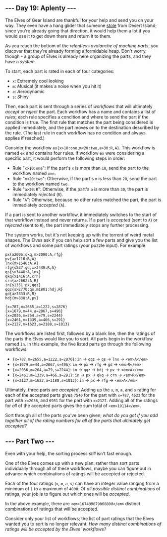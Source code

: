 --- Day 19: Aplenty ---
-----------------------

The Elves of Gear Island are thankful for your help and send you on your way. They even have a hang glider that someone [stole](9) from Desert Island; since you're already going that direction, it would help them a lot if you would use it to get down there and return it to them.

As you reach the bottom of the *relentless avalanche of machine parts*, you discover that they're already forming a formidable heap. Don't worry, though - a group of Elves is already here organizing the parts, and they have a <span title="This part sparks joy. This part sparks joy. This part ALSO sparks joy... I think we need a different system.">*system*</span>.

To start, each part is rated in each of four categories:

- `x`: E*x*tremely cool looking
- `m`: *M*usical (it makes a noise when you hit it)
- `a`: *A*erodynamic
- `s`: *S*hiny

Then, each part is sent through a series of *workflows* that will ultimately *accept* or *reject* the part. Each workflow has a name and contains a list of *rules*; each rule specifies a condition and where to send the part if the condition is true. The first rule that matches the part being considered is applied immediately, and the part moves on to the destination described by the rule. (The last rule in each workflow has no condition and always applies if reached.)

Consider the workflow `ex{x>10:one,m<20:two,a>30:R,A}`. This workflow is named `ex` and contains four rules. If workflow `ex` were considering a specific part, it would perform the following steps in order:

- Rule "`x>10:one`": If the part's `x` is more than `10`, send the part to the workflow named `one`.
- Rule "`m<20:two`": Otherwise, if the part's `m` is less than `20`, send the part to the workflow named `two`.
- Rule "`a>30:R`": Otherwise, if the part's `a` is more than `30`, the part is immediately *rejected* (`R`).
- Rule "`A`": Otherwise, because no other rules matched the part, the part is immediately *accepted* (`A`).

If a part is sent to another workflow, it immediately switches to the start of that workflow instead and never returns. If a part is *accepted* (sent to `A`) or *rejected* (sent to `R`), the part immediately stops any further processing.

The system works, but it's not keeping up with the torrent of weird metal shapes. The Elves ask if you can help sort a few parts and give you the list of workflows and some part ratings (your puzzle input). For example:

```
px{a2006:qkq,m>2090:A,rfg}
pv{a>1716:R,A}
lnx{m>1548:A,A}
rfg{s537:gd,x>2440:R,A}
qs{s>3448:A,lnx}
qkq{x1416:A,crn}
crn{x>2662:A,R}
in{s1351:px,qqz}
qqz{s>2770:qs,m1801:hdj,R}
gd{a>3333:R,R}
hdj{m>838:A,pv}

{x=787,m=2655,a=1222,s=2876}
{x=1679,m=44,a=2067,s=496}
{x=2036,m=264,a=79,s=2244}
{x=2461,m=1339,a=466,s=291}
{x=2127,m=1623,a=2188,s=1013}

```

The workflows are listed first, followed by a blank line, then the ratings of the parts the Elves would like you to sort. All parts begin in the workflow named `in`. In this example, the five listed parts go through the following workflows:

- `{x=787,m=2655,a=1222,s=2876}`: `in` -&gt; `qqz` -&gt; `qs` -&gt; `lnx` -&gt; `<em>A</em>`
- `{x=1679,m=44,a=2067,s=496}`: `in` -&gt; `px` -&gt; `rfg` -&gt; `gd` -&gt; `<em>R</em>`
- `{x=2036,m=264,a=79,s=2244}`: `in` -&gt; `qqz` -&gt; `hdj` -&gt; `pv` -&gt; `<em>A</em>`
- `{x=2461,m=1339,a=466,s=291}`: `in` -&gt; `px` -&gt; `qkq` -&gt; `crn` -&gt; `<em>R</em>`
- `{x=2127,m=1623,a=2188,s=1013}`: `in` -&gt; `px` -&gt; `rfg` -&gt; `<em>A</em>`

Ultimately, three parts are *accepted*. Adding up the `x`, `m`, `a`, and `s` rating for each of the accepted parts gives `7540` for the part with `x=787`, `4623` for the part with `x=2036`, and `6951` for the part with `x=2127`. Adding all of the ratings for *all* of the accepted parts gives the sum total of `<em>19114</em>`.

Sort through all of the parts you've been given; *what do you get if you add together all of the rating numbers for all of the parts that ultimately get accepted?*

--- Part Two ---
----------------

Even with your help, the sorting process *still* isn't fast enough.

One of the Elves comes up with a new plan: rather than sort parts individually through all of these workflows, maybe you can figure out in advance which combinations of ratings will be accepted or rejected.

Each of the four ratings (`x`, `m`, `a`, `s`) can have an integer value ranging from a minimum of `1` to a maximum of `4000`. Of *all possible distinct combinations* of ratings, your job is to figure out which ones will be *accepted*.

In the above example, there are `<em>167409079868000</em>` distinct combinations of ratings that will be accepted.

Consider only your list of workflows; the list of part ratings that the Elves wanted you to sort is no longer relevant. *How many distinct combinations of ratings will be accepted by the Elves' workflows?*

